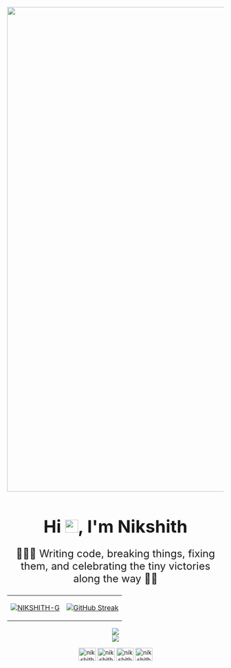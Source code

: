 <p align="center">
  <img width="1162" height="1124" alt="Devices" src="https://github.com/user-attachments/assets/a6a45c9a-e31b-467f-ab84-3298bef5bdf8" />
</p>


<h1 align="center" style="border: none; font-size: 2.5rem; margin-bottom: 0;">
  Hi <img src="https://media.giphy.com/media/hvRJCLFzcasrR4ia7z/giphy.gif" width="30px" />, I'm Nikshith
</h1>


<p align="center" style="border: none; font-weight: normal; font-size: 1.5rem;">
  👨🏻‍💻 Writing code, breaking things, fixing them, and celebrating the tiny victories along the way 🎉😎
</p>

<table align="center">
<tr>
  <td>
    
<a href="" target="blank"><img align="center" src="https://github-readme-stats.vercel.app/api?username=NIKSHITH-G&theme=blue_navy&hide_border=false&include_all_commits=true&count_private=true" alt="NIKSHITH-G"/></a>
  </td>
  <td>
<a href="https://git.io/streak-stats"><img src="https://streak-stats.demolab.com?user=NIKSHITH-G&theme=blue-navy&short_numbers=true&date_format=j%20M%5B%20Y%5D&mode=weekly" alt="GitHub Streak" /></a>  </td>
<tr>
</table>

<p align="center">
  <a href="https://skillicons.dev">
    <img src="https://skillicons.dev/icons?i=py,django,github,java,html,css,js,mysql,mongodb,react,=light&perline=10" /><br>
  </a>
  <img src="https://github-readme-stats.vercel.app/api/top-langs/?username=NIKSHITH-G&theme=blue_navy&hide_border=false&include_all_commits=true&count_private=true&layout=compact"/>
 
<div>
    <p align="center">
        <a href="https://linkedin.com/in/nikshith-g-08368a246/" target="blank"><img align="center" src="https://raw.githubusercontent.com/rahuldkjain/github-profile-readme-generator/master/src/images/icons/Social/linked-in-alt.svg" alt="nikshith-g" height="30" width="40" /></a>
        <a href="https://fb.com/NIKSHITH.NIKKY.3" target="blank"><img align="center" src="https://raw.githubusercontent.com/rahuldkjain/github-profile-readme-generator/master/src/images/icons/Social/facebook.svg" alt="nikshith" height="30" width="40" /></a>
        <a href="https://instagram.com/nikky_senpai/" target="blank"><img align="center" src="https://raw.githubusercontent.com/rahuldkjain/github-profile-readme-generator/master/src/images/icons/Social/instagram.svg" alt="nikshith" height="30" width="40" /></a>
        <a href="https://discord.gg/SxFNyqAV" target="blank"><img align="center" src="https://raw.githubusercontent.com/rahuldkjain/github-profile-readme-generator/master/src/images/icons/Social/discord.svg" alt="nikshith" height="30" width="40" /></a>   
    </p>
</div>
